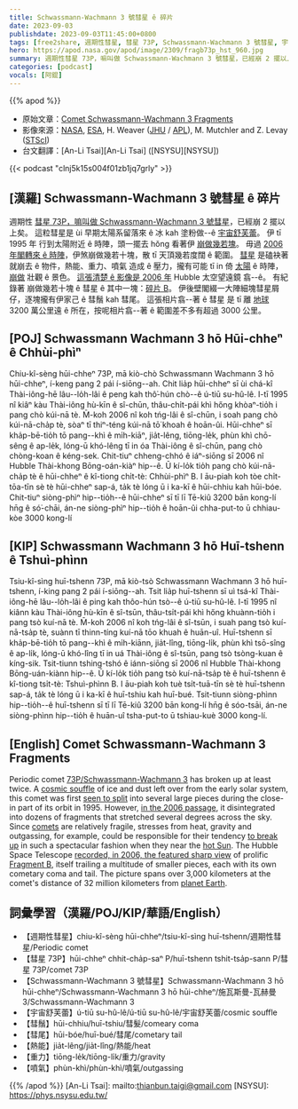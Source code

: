 ```yaml
---
title: Schwassmann-Wachmann 3 號彗星 ê 碎片
date: 2023-09-03
publishdate: 2023-09-03T11:45:00+0800
tags: [free2share, 週期性彗星, 彗星 73P, Schwassmann-Wachmann 3 號彗星, 宇宙舒芙蕾, 彗鬚, 彗尾, 熱能, 重力, 噴氣]
hero: https://apod.nasa.gov/apod/image/2309/fragb73p_hst_960.jpg
summary: 週期性彗星 73P，嘛叫做 Schwassmann-Wachmann 3 號彗星，已經崩 2 擺以上矣。
categories: [podcast]
vocals: [阿錕]
---
```


{{% apod %}}

- 原始文章：[Comet Schwassmann-Wachmann 3 Fragments](https://apod.nasa.gov/apod/ap230903.html)
- 影像來源：[NASA](https://www.nasa.gov/), [ESA](https://www.esa.int/), H. Weaver ([JHU](https://physics-astronomy.jhu.edu/) / [APL](https://www.jhuapl.edu)), M. Mutchler and Z. Levay ([STScI](https://www.stsci.edu))
- 台文翻譯：[An-Li Tsai][An-Li Tsai] ([NSYSU][NSYSU])

{{< podcast "clnj5k15s004f01zb1jq7grly" >}}

## [漢羅] Schwassmann-Wachmann 3 號彗星 ê 碎片
週期性 [彗星 73P，嘛叫做 Schwassmann-Wachmann 3 號彗星][73P/Schwassmann-Wachmann 3]，已經崩 2 擺以上矣。
這粒彗星是 ùi 早期太陽系留落來 ê 冰 kah 塗粉做--ê [宇宙舒芙蕾][cosmic souffle]。
伊 tī 1995 年 行到太陽附近 ê 時陣，頭一擺去 hŏng 看著伊 [崩做幾若塊][seen to split]。
毋過 [2006 年閣轉來 ê 時陣][in the 2006 passage]，伊煞崩做幾若十塊，散 tī 天頂幾若度闊 ê 範圍。
[彗星][comets] 是磕袂著就崩去 ê 物件，熱能、重力、噴氣 造成 ê 壓力，攏有可能 tī in 倚 [太陽][hot Sun] ê 時陣，[崩做][to break up] 壯觀 ê 景色。
[這張清楚 ê 影像是 2006 年][recorded, in 2006, the featured sharp view] Hubble 太空望遠鏡 翕--ê。
有紀錄著 崩做幾若十塊 ê 彗星 ê 其中一塊：[碎片 B][Fragment B]。
伊後壁閣綴一大陣細塊彗星屑仔，逐塊攏有伊家己 ê 彗鬚 kah 彗尾。
這張相片翕--著 ê 彗星 是 tī 離 [地球][planet Earth] 3200 萬公里遠 ê 所在，按呢相片翕--著 ê 範圍差不多有超過 3000 公里。

## [POJ] Schwassmann Wachmann 3 hō Hūi-chheⁿ ê Chhùi-phìⁿ
Chiu-kî-sèng hūi-chheⁿ 73P, mā kiò-chò Schwassmann Wachmann 3 hō hūi-chheⁿ, í-keng pang 2 pái í-siōng--ah.
Chit lia̍p hūi-chheⁿ sī ùi chá-kî Thài-iông-hē lâu--lo̍h-lâi ê peng kah thô͘-hún chò--ê ú-tiū su-hû-lê.
I-tī 1995 nî kiâⁿ kàu Thài-iông hù-kīn ê sî-chūn, thâu-chi̍t-pái khì hőng khòaⁿ-tio̍h i pang chò kúi-nā tè.
M̄-koh 2006 nî koh tńg-lâi ê sî-chūn, i soah pang chò kúi-nā-cha̍p tè, sòaⁿ tī thiⁿ-téng kúi-nā tō͘ khoah ê hoān-ûi.
Hūi-chheⁿ sī kha̍p-bē-tio̍h tō pang--khì ê mi̍h-kiāⁿ, jia̍t-lêng, tiōng-le̍k, phùn khì chō-sêng ê ap-le̍k, lóng-ū khó-lêng tī in óa Thài-iông ê sî-chūn, pang chò chòng-koan ê kéng-sek.
Chit-tiuⁿ chheng-chhó ê iáⁿ-siōng sī 2006 nî Hubble Thài-khong Bōng-oán-kiàⁿ hip--ê.
Ū kí-lo̍k tio̍h pang chò kúi-nā-cha̍p tè ê hūi-chheⁿ ê kî-tiong chi̍t-tè: Chhùi-phìⁿ B.
I āu-piah koh tòe chi̍t-tōa-tīn sè tè hūi-chheⁿ sap-á, ta̍k tè lóng ū i ka-kī ê hūi-chhiu kah hūi-bóe.
Chit-tiuⁿ siòng-phìⁿ hip--tio̍h--ê hūi-chheⁿ sī tī lī Tē-kiû 3200 bān kong-lí hn̄g ê só͘-chāi, án-ne siòng-phìⁿ hip--tio̍h ê hoān-ûi chha-put-to ū chhiau-kòe 3000 kong-lí

## [KIP] Schwassmann Wachmann 3 hō Huī-tshenn ê Tshuì-phìnn
Tsiu-kî-sìng huī-tshenn 73P, mā kiò-tsò Schwassmann Wachmann 3 hō huī-tshenn, í-king pang 2 pái í-siōng--ah.
Tsit lia̍p huī-tshenn sī uì tsá-kî Thài-iông-hē lâu--lo̍h-lâi ê ping kah thôo-hún tsò--ê ú-tiū su-hû-lê.
I-tī 1995 nî kiânn kàu Thài-iông hù-kīn ê sî-tsūn, thâu-tsi̍t-pái khì hőng khuànn-tio̍h i pang tsò kuí-nā tè.
M̄-koh 2006 nî koh tńg-lâi ê sî-tsūn, i suah pang tsò kuí-nā-tsa̍p tè, suànn tī thinn-tíng kuí-nā tōo khuah ê huān-uî.
Huī-tshenn sī kha̍p-bē-tio̍h tō pang--khì ê mi̍h-kiānn, jia̍t-lîng, tiōng-li̍k, phùn khì tsō-sîng ê ap-li̍k, lóng-ū khó-lîng tī in uá Thài-iông ê sî-tsūn, pang tsò tsòng-kuan ê kíng-sik.
Tsit-tiunn tshing-tshó ê iánn-siōng sī 2006 nî Hubble Thài-khong Bōng-uán-kiànn hip--ê.
Ū kí-lo̍k tio̍h pang tsò kuí-nā-tsa̍p tè ê huī-tshenn ê kî-tiong tsi̍t-tè: Tshuì-phìnn B.
I āu-piah koh tuè tsi̍t-tuā-tīn sè tè huī-tshenn sap-á, ta̍k tè lóng ū i ka-kī ê huī-tshiu kah huī-bué.
Tsit-tiunn siòng-phìnn hip--tio̍h--ê huī-tshenn sī tī lī Tē-kiû 3200 bān kong-lí hn̄g ê sóo-tsāi, án-ne siòng-phìnn hip--tio̍h ê huān-uî tsha-put-to ū tshiau-kuè 3000 kong-lí.

## [English] Comet Schwassmann-Wachmann 3 Fragments
Periodic comet [73P/Schwassmann-Wachmann 3][73P/Schwassmann-Wachmann 3] has broken up at least twice.
A [cosmic souffle][cosmic souffle] of ice and dust left over from the early solar system, this comet was first [seen to split][seen to split] into several large pieces during the close-in part of its orbit in 1995.
However, [in the 2006 passage][in the 2006 passage], it disintegrated into dozens of fragments that stretched several degrees across the sky.
Since [comets][comets] are relatively fragile, stresses from heat, gravity and outgassing, for example, could be responsible for their tendency [to break up][to break up] in such a spectacular fashion when they near the [hot Sun][hot Sun].
The Hubble Space Telescope [recorded, in 2006, the featured sharp view][recorded, in 2006, the featured sharp view] of prolific [Fragment B][Fragment B], itself trailing a multitude of smaller pieces, each with its own cometary coma and tail.
The picture spans over 3,000 kilometers at the comet's distance of 32 million kilometers from [planet Earth][planet Earth].

## 詞彙學習（漢羅/POJ/KIP/華語/English）
- 【週期性彗星】chiu-kî-sèng hūi-chheⁿ/tsiu-kî-sìng huī-tshenn/週期性彗星/Periodic comet
- 【彗星 73P】hūi-chheⁿ chhit-cha̍p-saⁿ P/huī-tshenn tshit-tsa̍p-sann P/彗星 73P/comet 73P
- 【Schwassmann-Wachmann 3 號彗星】Schwassmann-Wachmann 3 hō hūi-chheⁿ/Schwassmann-Wachmann 3 hō hūi-chheⁿ/施瓦斯曼-瓦赫曼 3/Schwassmann-Wachmann 3
- 【宇宙舒芙蕾】ú-tiū su-hû-lê/ú-tiū su-hû-lê/宇宙舒芙蕾/cosmic souffle
- 【彗鬚】hūi-chhiu/huī-tshiu/彗髮/comeary coma
- 【彗尾】hūi-bóe/huī-bué/彗尾/cometary tail
- 【熱能】jia̍t-lêng/jia̍t-lîng/熱能/heat
- 【重力】tiōng-le̍k/tiōng-li̍k/重力/gravity
- 【噴氣】phùn-khì/phùn-khì/噴氣/outgassing

{{% /apod %}}
[An-Li Tsai]: mailto:thianbun.taigi@gmail.com
[NSYSU]: https://phys.nsysu.edu.tw/

[copyright]: https://apod.nasa.gov/apod/fap/lib/about_apod.html#srapply
[License]: https://creativecommons.org/licenses/by/2.0/

[73P/Schwassmann-Wachmann 3]:http://cometography.com/pcomets/073p.html
[cosmic souffle]:https://apod.nasa.gov/apod/ap050915.html
[seen to split]:https://hubblesite.org/contents/news-releases/2016/news-2016-35.html
[in the 2006 passage]:https://skyandtelescope.org/press-releases/comet-schwassmann-wachmann-3-at-its-best/
[comets]:https://solarsystem.nasa.gov/asteroids-comets-and-meteors/comets/overview/
[to break up]:https://apod.nasa.gov/apod/ap000811.html
[hot Sun]:https://i.pinimg.com/originals/d1/bb/1b/d1bb1bcb8e244356d0bd053e134344a3.jpg
[recorded, in 2006, the featured sharp view]:https://hubblesite.org/contents/media/videos/2006/18/527-Video.html
[Fragment B]:https://apod.nasa.gov/apod/ap060426.html
[planet Earth]:https://spaceplace.nasa.gov/all-about-earth/
